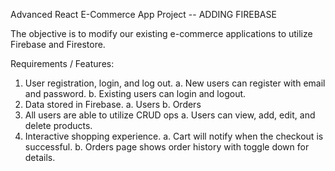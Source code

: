 Advanced React E-Commerce App Project -- ADDING FIREBASE


The objective is to modify our existing e-commerce applications to utilize Firebase and Firestore. 

Requirements / Features:
1. User registration, login, and log out.
   a. New users can register with email and password.
   b. Existing users can login and logout.
2. Data stored in Firebase.
   a. Users
   b. Orders
3. All users are able to utilize CRUD ops
   a. Users can view, add, edit, and delete products.
4. Interactive shopping experience.
   a. Cart will notify when the checkout is successful.
   b. Orders page shows order history with toggle down for details.

   

